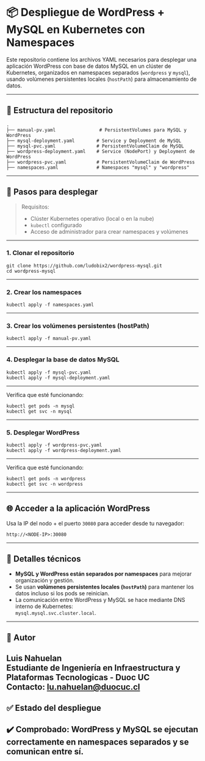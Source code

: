 # 📦 Despliegue de WordPress + MySQL en Kubernetes con Namespaces

Este repositorio contiene los archivos YAML necesarios para desplegar una aplicación WordPress con base de datos MySQL en un clúster de Kubernetes, organizados en namespaces separados (`wordpress` y `mysql`), usando volúmenes persistentes locales (`hostPath`) para almacenamiento de datos.

---
## 📁 Estructura del repositorio
```
.
├── manual-pv.yaml                # PersistentVolumes para MySQL y WordPress
├── mysql-deployment.yaml        # Service y Deployment de MySQL
├── mysql-pvc.yaml               # PersistentVolumeClaim de MySQL
├── wordpress-deployment.yaml    # Service (NodePort) y Deployment de WordPress
├── wordpress-pvc.yaml           # PersistentVolumeClaim de WordPress
├── namespaces.yaml              # Namespaces "mysql" y "wordpress"
```
---

## 🚀 Pasos para desplegar

> Requisitos:
> - Clúster Kubernetes operativo (local o en la nube)
> - `kubectl` configurado
> - Acceso de administrador para crear namespaces y volúmenes
---
### 1. Clonar el repositorio
```
git clone https://github.com/ludobix2/wordpress-mysql.git
cd wordpress-mysql
```
---
### 2. Crear los namespaces
```
kubectl apply -f namespaces.yaml
```
---
### 3. Crear los volúmenes persistentes (hostPath)
```
kubectl apply -f manual-pv.yaml
```
---
### 4. Desplegar la base de datos MySQL
```
kubectl apply -f mysql-pvc.yaml
kubectl apply -f mysql-deployment.yaml
```
---
Verifica que esté funcionando:

```
kubectl get pods -n mysql
kubectl get svc -n mysql
```
---
### 5. Desplegar WordPress

```
kubectl apply -f wordpress-pvc.yaml
kubectl apply -f wordpress-deployment.yaml
```
---
Verifica que esté funcionando:
```
kubectl get pods -n wordpress
kubectl get svc -n wordpress
```
---
## 🌐 Acceder a la aplicación WordPress

Usa la IP del nodo + el puerto `30080` para acceder desde tu navegador:

```
http://<NODE-IP>:30080
```
---
## 🧠 Detalles técnicos

- **MySQL y WordPress están separados por namespaces** para mejorar organización y gestión.
- Se usan **volúmenes persistentes locales (`hostPath`)** para mantener los datos incluso si los pods se reinician.
- La comunicación entre WordPress y MySQL se hace mediante DNS interno de Kubernetes:  
  `mysql.mysql.svc.cluster.local`.
---
## 📌 Autor

**Luis Nahuelan**  
Estudiante de Ingeniería en Infraestructura y Plataformas Tecnologicas - Duoc UC  
Contacto: lu.nahuelan@duocuc.cl
---
## ✅ Estado del despliegue

✔️ Comprobado: WordPress y MySQL se ejecutan correctamente en namespaces separados y se comunican entre sí.
---
